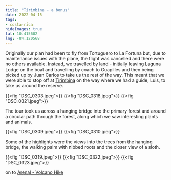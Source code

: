 ```yaml
---
title: "Tirimbina - a bonus"
date: 2022-04-15
tags: 
- costa-rica
hideImages: true
lat: 10.415602
lng: -84.120568
---
```


Originally our plan had been to fly from Tortuguero to La Fortuna but, due to maintenance issues with the plane, the flight was cancelled and there were no others available. Instead, we travelled by land - initially leaving Laguna Lodge on the boat and travelling by coach to Guapilles and then being picked up by Juan Carlos to take us the rest of the way.  This meant that we were able to stop off at [Tirimbina](https://www.tirimbina.org) on the way where we had a guide, Luis, to take us around the reserve. 
<!--more-->
{{<fig "DSC_0303.jpeg">}}
{{<fig "DSC_0318.jpeg">}}
{{<fig "DSC_0321.jpeg">}}

The tour took us across a hanging bridge into the primary forest and around a circular path through the forest, along which we saw interesting plants and animals. 

{{<fig "DSC_0309.jpeg">}}
{{<fig "DSC_0310.jpeg">}}

Some of the highlights were the views into the trees from the hanging bridge, the walking palm with nibbed roots and the closer view of a sloth. 

{{<fig "DSC_0319.jpeg">}}
{{<fig "DSC_0322.jpeg">}}
{{<fig "DSC_0323.jpeg">}}

<i class="fa fa-arrow-right"></i> on to <a href="/blog/2022/arenal-volcano-hike">Arenal - Volcano Hike</a>
